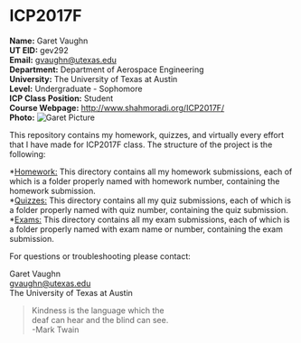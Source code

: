 # ICP2017F
**Name:** Garet Vaughn  
**UT EID:** gev292  
**Email:** gvaughn@utexas.edu  
**Department:** Department of Aerospace Engineering  
**University:** The University of Texas at Austin  
**Level:** Undergraduate - Sophomore  
**ICP Class Position:** Student  
**Course Webpage:** http://www.shahmoradi.org/ICP2017F/  
**Photo:** ![Garet Picture](./img/me.png)  
 
 This repository contains my homework, quizzes, and virtually every effort that I have made for ICP2017F class. The structure of the project is the following:

*[Homework:](https://github.com/gvaughn77/Garet-Vaughn-ICP/tree/test1/Homework) This directory contains all my homework submissions, each of which is a folder properly named with homework number, containing the homework submission.  
*[Quizzes:](https://github.com/gvaughn77/Garet-Vaughn-ICP/tree/master/Quizzes) This directory contains all my quiz submissions, each of which is a folder properly named with quiz number, containing the quiz submission.  
*[Exams:](https://github.com/gvaughn77/Garet-Vaughn-ICP/tree/master/Exams) This directory contains all my exam submissions, each of which is a folder properly named with exam name or number, containing the exam submission.  
  
  
For questions or troubleshooting please contact:  
  
Garet Vaughn  
gvaughn@utexas.edu  
The University of Texas at Austin  
  
>Kindness is the language which the  
>deaf can hear and the blind can see.  
> -Mark Twain  
